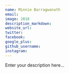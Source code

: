 ```yaml
---
name: Minnie Barragwanath
email:
image: 2018
description_markdown:
website_url:
twitter:
facebook:
google_plus:
github_username:
instagram:
---
```


Enter your description here...
